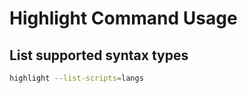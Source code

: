 # Highlight Command Usage

## List supported syntax types

```bash
highlight --list-scripts=langs
```
